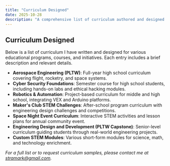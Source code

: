 ```yaml
---
title: "Curriculum Designed"
date: 2025-10-28
description: "A comprehensive list of curriculum authored and designed by Mark Jordan throughout his career."
---
```


## Curriculum Designed

Below is a list of curriculum I have written and designed for various educational programs, courses, and initiatives. Each entry includes a brief description and relevant details.

<!-- Add curriculum entries here. Example: -->
- **Aerospace Engineering (PLTW)**: Full-year high school curriculum covering flight, rocketry, and space systems.
- **Cyber Security Foundations**: Semester course for high school students, including hands-on labs and ethical hacking modules.
- **Robotics & Automation**: Project-based curriculum for middle and high school, integrating VEX and Arduino platforms.
- **Maker's Club STEM Challenges**: After-school program curriculum with engineering design challenges and competitions.
- **Space Night Event Curriculum**: Interactive STEM activities and lesson plans for annual community event.
- **Engineering Design and Development (PLTW Capstone)**: Senior-level curriculum guiding students through real-world engineering projects.
- **Custom STEM Modules**: Various short-form modules for science, math, and technology enrichment.

*For a full list or to request curriculum samples, please contact me at [stramark@gmail.com](mailto:stramark@gmail.com).*